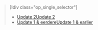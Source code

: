 > [!div class="op_single_selector"]
> * [<span data-ttu-id="68d05-101">Update 2</span><span class="sxs-lookup"><span data-stu-id="68d05-101">Update 2</span></span>](../articles/storsimple/storsimple-manage-jobs-u2.md)
> * [<span data-ttu-id="68d05-102">Update 1 & eerdere</span><span class="sxs-lookup"><span data-stu-id="68d05-102">Update 1 & earlier</span></span>](../articles/storsimple/storsimple-manage-jobs.md)
> 
> 

